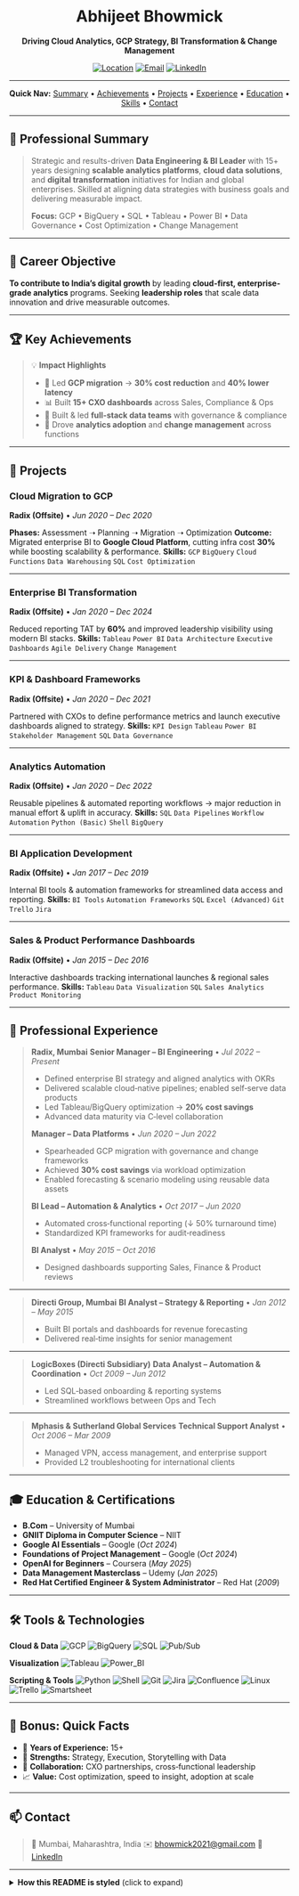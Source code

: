 <!-- Centered hero -->

<div align="center">

# Abhijeet Bhowmick

**Driving Cloud Analytics, GCP Strategy, BI Transformation & Change Management**

[![Location](https://img.shields.io/badge/Mumbai%2C%20India-🗺️-blue)](#-contact)
[![Email](https://img.shields.io/badge/Email-bhowmick2021%40gmail.com-red)](mailto:bhowmick2021@gmail.com)
[![LinkedIn](https://img.shields.io/badge/LinkedIn-abhijeetbhowmick-0a66c2?logo=linkedin\&logoColor=white)](https://linkedin.com/in/abhijeetbhowmick)

</div>

---

<div align="center">

**Quick Nav:**
[Summary](#-professional-summary) • [Achievements](#-key-achievements) • [Projects](#-projects) • [Experience](#-professional-experience) • [Education](#-education--certifications) • [Skills](#-tools--technologies) • [Contact](#-contact)

</div>

---

## 🧠 Professional Summary

> Strategic and results-driven **Data Engineering & BI Leader** with 15+ years designing **scalable analytics platforms**, **cloud data solutions**, and **digital transformation** initiatives for Indian and global enterprises. Skilled at aligning data strategies with business goals and delivering measurable impact.
>
> **Focus:** GCP • BigQuery • SQL • Tableau • Power BI • Data Governance • Cost Optimization • Change Management

---

## 🎯 Career Objective

**To contribute to India’s digital growth** by leading **cloud-first, enterprise-grade analytics** programs. Seeking **leadership roles** that scale data innovation and drive measurable outcomes.

---

## 🏆 Key Achievements

> 💡 **Impact Highlights**
>
> * 🚀 Led **GCP migration** → **30% cost reduction** and **40% lower latency**
> * 📊 Built **15+ CXO dashboards** across Sales, Compliance & Ops
> * 👥 Built & led **full‑stack data teams** with governance & compliance
> * 🔄 Drove **analytics adoption** and **change management** across functions

---

## 🚀 Projects

### **Cloud Migration to GCP**

**Radix (Offsite)** • *Jun 2020 – Dec 2020*

**Phases:** Assessment ➝ Planning ➝ Migration ➝ Optimization
**Outcome:** Migrated enterprise BI to **Google Cloud Platform**, cutting infra cost **30%** while boosting scalability & performance.
**Skills:** `GCP` `BigQuery` `Cloud Functions` `Data Warehousing` `SQL` `Cost Optimization`

---

### **Enterprise BI Transformation**

**Radix (Offsite)** • *Jan 2020 – Dec 2024*

Reduced reporting TAT by **60%** and improved leadership visibility using modern BI stacks.
**Skills:** `Tableau` `Power BI` `Data Architecture` `Executive Dashboards` `Agile Delivery` `Change Management`

---

### **KPI & Dashboard Frameworks**

**Radix (Offsite)** • *Jan 2020 – Dec 2021*

Partnered with CXOs to define performance metrics and launch executive dashboards aligned to strategy.
**Skills:** `KPI Design` `Tableau` `Power BI` `Stakeholder Management` `SQL` `Data Governance`

---

### **Analytics Automation**

**Radix (Offsite)** • *Jan 2020 – Dec 2022*

Reusable pipelines & automated reporting workflows → major reduction in manual effort & uplift in accuracy.
**Skills:** `SQL` `Data Pipelines` `Workflow Automation` `Python (Basic)` `Shell` `BigQuery`

---

### **BI Application Development**

**Radix (Offsite)** • *Jan 2017 – Dec 2019*

Internal BI tools & automation frameworks for streamlined data access and reporting.
**Skills:** `BI Tools` `Automation Frameworks` `SQL` `Excel (Advanced)` `Git` `Trello` `Jira`

---

### **Sales & Product Performance Dashboards**

**Radix (Offsite)** • *Jan 2015 – Dec 2016*

Interactive dashboards tracking international launches & regional sales performance.
**Skills:** `Tableau` `Data Visualization` `SQL` `Sales Analytics` `Product Monitoring`

---

## 💼 Professional Experience

> **Radix, Mumbai**
> **Senior Manager – BI Engineering** • *Jul 2022 – Present*
>
> * Defined enterprise BI strategy and aligned analytics with OKRs
> * Delivered scalable cloud‑native pipelines; enabled self‑serve data products
> * Led Tableau/BigQuery optimization → **20% cost savings**
> * Advanced data maturity via C‑level collaboration
>
> **Manager – Data Platforms** • *Jun 2020 – Jun 2022*
>
> * Spearheaded GCP migration with governance and change frameworks
> * Achieved **30% cost savings** via workload optimization
> * Enabled forecasting & scenario modeling using reusable data assets
>
> **BI Lead – Automation & Analytics** • *Oct 2017 – Jun 2020*
>
> * Automated cross‑functional reporting (↓ 50% turnaround time)
> * Standardized KPI frameworks for audit‑readiness
>
> **BI Analyst** • *May 2015 – Oct 2016*
>
> * Designed dashboards supporting Sales, Finance & Product reviews

---

> **Directi Group, Mumbai**
> **BI Analyst – Strategy & Reporting** • *Jan 2012 – May 2015*
>
> * Built BI portals and dashboards for revenue forecasting
> * Delivered real‑time insights for senior management

---

> **LogicBoxes (Directi Subsidiary)**
> **Data Analyst – Automation & Coordination** • *Oct 2009 – Jun 2012*
>
> * Led SQL‑based onboarding & reporting systems
> * Streamlined workflows between Ops and Tech

---

> **Mphasis & Sutherland Global Services**
> **Technical Support Analyst** • *Oct 2006 – Mar 2009*
>
> * Managed VPN, access management, and enterprise support
> * Provided L2 troubleshooting for international clients

---

## 🎓 Education & Certifications

* **B.Com** – University of Mumbai
* **GNIIT Diploma in Computer Science** – NIIT
* **Google AI Essentials** – Google (*Oct 2024*)
* **Foundations of Project Management** – Google (*Oct 2024*)
* **OpenAI for Beginners** – Coursera (*May 2025*)
* **Data Management Masterclass** – Udemy (*Jan 2025*)
* **Red Hat Certified Engineer & System Administrator** – Red Hat (*2009*)

---

## 🛠 Tools & Technologies

**Cloud & Data**
![GCP](https://img.shields.io/badge/GCP-%20-4285F4?logo=googlecloud\&logoColor=white)
![BigQuery](https://img.shields.io/badge/BigQuery-%20-1A73E8?logo=googlebigquery\&logoColor=white)
![SQL](https://img.shields.io/badge/SQL-%20-336791)
![Pub/Sub](https://img.shields.io/badge/Pub%2FSub-%20-673ab7)

**Visualization**
![Tableau](https://img.shields.io/badge/Tableau-%20-005571?logo=tableau\&logoColor=white)
![Power\_BI](https://img.shields.io/badge/Power%20BI-%20-F2C811?logo=powerbi\&logoColor=000)

**Scripting & Tools**
![Python](https://img.shields.io/badge/Python-\(basic\)-3776AB?logo=python\&logoColor=white)
![Shell](https://img.shields.io/badge/Shell-%20-232F3E)
![Git](https://img.shields.io/badge/Git-%20-F05032?logo=git\&logoColor=white)
![Jira](https://img.shields.io/badge/Jira-%20-0052CC?logo=jira\&logoColor=white)
![Confluence](https://img.shields.io/badge/Confluence-%20-172B4D?logo=confluence\&logoColor=white)
![Linux](https://img.shields.io/badge/Linux-%20-FCC624?logo=linux\&logoColor=000)
![Trello](https://img.shields.io/badge/Trello-%20-0052CC?logo=trello\&logoColor=white)
![Smartsheet](https://img.shields.io/badge/Smartsheet-%20-1E4BD1)

---

## 📌 Bonus: Quick Facts

* 🧭 **Years of Experience:** 15+
* 🧩 **Strengths:** Strategy, Execution, Storytelling with Data
* 🤝 **Collaboration:** CXO partnerships, cross‑functional leadership
* 📈 **Value:** Cost optimization, speed to insight, adoption at scale

---

## 📫 Contact

> 📍 Mumbai, Maharashtra, India
> ✉️ [bhowmick2021@gmail.com](mailto:bhowmick2021@gmail.com)
> 🔗 [LinkedIn](https://linkedin.com/in/abhijeetbhowmick)

---

<details>
  <summary><strong>How this README is styled</strong> (click to expand)</summary>

* Uses centered hero with **badges** for quick context
* Consistent **emoji** and **section dividers** for scannability
* Achievements and experience use **concise bullets** with bolded metrics
* **Shields.io** badges for tech stack add visual cues
* Minimal HTML compatible with GitHub Markdown

</details>
